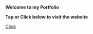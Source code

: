 **Welcome to my Portfolio**

**Tap or Click below to visit the website**

[Click](https://alouis02.github.io/AtomicGames/home.html)
